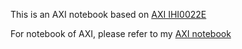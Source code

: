 This is an AXI notebook based on [AXI IHI0022E](https://developer.arm.com/documentation/ihi0022/e/?lang=en)

For notebook of AXI, please refer to my [AXI notebook](https://hackmd.io/@PKhuang-TW/AXI_Notebook)